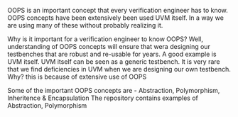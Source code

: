 
OOPS is an important concept that every verification engineer has to know.
OOPS concepts have been extensively been used UVM itself.
In a way we are using many of these without probably realizing it.

Why is it important for a verification engineer to know OOPS?
Well, understanding of OOPS concepts will ensure that wera designing our testbenches that are robust and re-usable for years.
A good example is UVM itself. UVM itself can be seen as a generic testbench.
It is very rare that we find deficiencies in UVM when we are designing our own testbench. 
Why? this is because of extensive use of OOPS

Some of the important OOPS concepts are - Abstraction, Polymorphism, Inheritence & Encapsulation
The repository contains examples of Abstraction, Polymorphism
